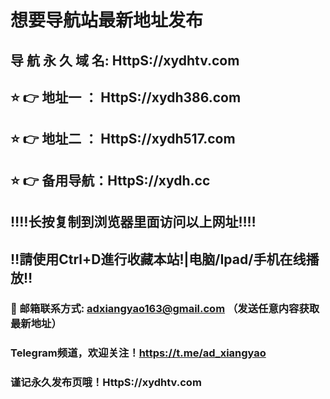 # 想要导航站最新地址发布 
## 导 航 永 久 域 名: HttpS://xydhtv.com
## ⭐️ 👉 地址一 ： HttpS://xydh386.com
## ⭐️ 👉 地址二 ： HttpS://xydh517.com
## ⭐️ 👉 备用导航：HttpS://xydh.cc
## ‼️‼️长按复制到浏览器里面访问以上网址‼️‼️
## ‼️請使用Ctrl+D進行收藏本站!|电脑/Ipad/手机在线播放‼️
### 📧 邮箱联系方式: adxiangyao163@gmail.com （发送任意内容获取最新地址）
### Telegram频道，欢迎关注！https://t.me/ad_xiangyao
### 谨记永久发布页哦！HttpS://xydhtv.com
